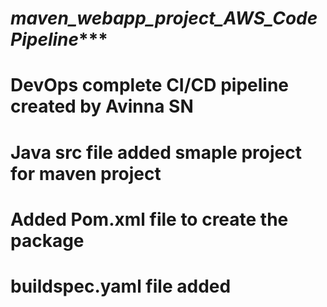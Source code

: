 # *****maven_webapp_project_AWS_CodePipeline********
# DevOps complete CI/CD pipeline created by Avinna SN
# Java src file added smaple project for maven project 
# Added Pom.xml file to create the package
# buildspec.yaml file added 

